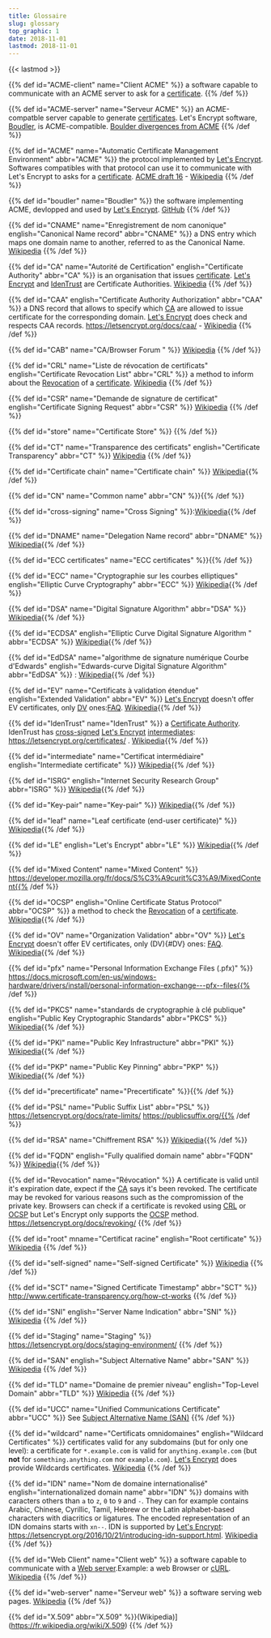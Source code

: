 ```yaml
---
title: Glossaire
slug: glossary
top_graphic: 1
date: 2018-11-01
lastmod: 2018-11-01
---
```

<style>
@keyframes fadeIt {
  0%   { background-color: #FFCE00; }
  100% { background-color: #FFFFFF; }
}

dfn:target{
  animation: fadeIt 2s ease-out; 
}
dfn {
    font-weight: bold;
}
</style>

{{< lastmod >}}

{{% def id="ACME-client" name="Client ACME" %}} a software capable to communicate with an ACME server to ask for a [certificate](#leaf). {{% /def %}}


{{% def id="ACME-server" name="Serveur ACME" %}} an ACME-compatble server capable to generate [certificates](#leaf). Let's Encrypt software, [Boudler](boudler), is ACME-compatible. [Boulder divergences from ACME](https://github.com/letsencrypt/boulder/blob/master/docs/acme-divergences.md) {{% /def %}}

{{% def id="ACME" name="Automatic Certificate Management Environment" abbr="ACME" %}} the protocol implemented by [Let's Encrypt](#LE). Softwares compatibles with that protocol can use it to communicate with Let's Encrypt to asks for a [certificate](#leaf). [ACME draft 16](https://tools.ietf.org/html/draft-ietf-acme-acme-16) - [Wikipedia](https://fr.wikipedia.org/wiki/ACME_(protocole)) {{% /def %}}

{{% def id="boudler" name="Boudler" %}} the software implementing ACME, devlopped and used by [Let's Encrypt](#LE). [GitHub](https://github.com/letsencrypt/boulder) {{% /def %}}

{{% def id="CNAME" name="Enregistrement de nom canonique" english="Canonical Name record" abbr="CNAME" %}} a DNS entry which maps one domain name to another, referred to as the Canonical Name. [Wikipedia](https://fr.wikipedia.org/wiki/Enregistrement_de_nom_canonique) {{% /def %}}

{{% def id="CA" name="Autorité de Certification" english="Certificate Authority" abbr="CA" %}} is an organisation that issues [certificate](#leaf). [Let's Encrypt](#LE) and [IdenTrust](#IdenTrust) are Certificate Authorities. [Wikipedia](https://fr.wikipedia.org/wiki/Autorit%C3%A9_de_certification) {{% /def %}}

{{% def id="CAA" english="Certificate Authority Authorization" abbr="CAA" %}} a DNS record that allows to specify which [CA](#CA) are allowed to issue certificate for the corresponding domain. [Let's Encrypt](#LE) does check and respects CAA records. https://letsencrypt.org/docs/caa/ - [Wikipedia](https://fr.wikipedia.org/wiki/DNS_Certification_Authority_Authorization) {{% /def %}}

{{% def id="CAB" name="CA/Browser Forum " %}} [Wikipedia](https://en.wikipedia.org/wiki/CA/Browser_Forum) {{% /def %}}

{{% def id="CRL" name="Liste de révocation de certificats" english="Certificate Revocation List" abbr="CRL" %}} a method to inform about the [Revocation](#Revocation) of a [certificate](#leaf). [Wikipedia](https://fr.wikipedia.org/wiki/Liste_de_r%C3%A9vocation_de_certificats) {{% /def %}}

{{% def id="CSR" name="Demande de signature de certificat" english="Certificate Signing Request" abbr="CSR" %}} [Wikipedia](https://fr.wikipedia.org/wiki/Demande_de_signature_de_certificat) {{% /def %}}

{{% def id="store" name="Certificate Store" %}} {{% /def %}}

{{% def id="CT" name="Transparence des certificats" english="Certificate Transparency" abbr="CT" %}} [Wikipedia](https://en.wikipedia.org/wiki/Certificate_Transparency) {{% /def %}}

{{% def id="Certificate chain" name="Certificate chain" %}} [Wikipedia](https://fr.wikipedia.org/wiki/Certificat_%C3%A9lectronique#Cha%C3%AEne_de_confiance){{% /def %}}

{{% def id="CN" name="Common name" abbr="CN" %}}{{% /def %}}

{{% def id="cross-signing" name="Cross Signing" %}}:[Wikipedia](https://en.wikipedia.org/wiki/X.509#Certificate_chains_and_cross-certification){{% /def %}}

{{% def id="DNAME" name="Delegation Name record" abbr="DNAME" %}} [Wikipedia](https://fr.wikipedia.org/wiki/Enregistrement_de_nom_canonique#DNAME_record){{% /def %}}

{{% def id="ECC certificates" name="ECC certificates" %}}{{% /def %}}

{{% def id="ECC" name="Cryptographie sur les courbes elliptiques" english="Elliptic Curve Cryptography" abbr="ECC" %}} [Wikipedia](https://fr.wikipedia.org/wiki/Cryptographie_sur_les_courbes_elliptiques){{% /def %}}

{{% def id="DSA" name="Digital Signature Algorithm" abbr="DSA" %}} [Wikipedia](https://fr.wikipedia.org/wiki/Digital_Signature_Algorithm){{% /def %}}

{{% def id="ECDSA" english="Elliptic Curve Digital Signature Algorithm " abbr="ECDSA" %}} [Wikipedia](https://fr.wikipedia.org/wiki/Elliptic_curve_digital_signature_algorithm){{% /def %}}

{{% def id="EdDSA" name="algorithme de signature numérique Courbe d'Edwards" english="Edwards-curve Digital Signature Algorithm" abbr="EdDSA" %}} : [Wikipedia](https://fr.wikipedia.org/wiki/EdDSA){{% /def %}}

{{% def id="EV" name="Certificats à validation étendue" english="Extended Validation" abbr="EV" %}} [Let's Encrypt](#LE) doesn't offer EV certificates, only [DV](#DV) ones:[FAQ](https://letsencrypt.org/docs/faq/). [Wikipedia](https://en.wikipedia.org/wiki/Extended_Validation_Certificate){{% /def %}}

{{% def id="IdenTrust" name="IdenTrust" %}} a [Certificate Authority](#CA). IdenTrust has [cross-signed](#cross-signing) [Let's Encrypt](#LE) [intermediates](#intermediate): https://letsencrypt.org/certificates/ . [Wikipedia](https://en.wikipedia.org/wiki/IdenTrust){{% /def %}}

{{% def id="intermediate" name="Certificat intermédiaire" english="Intermediate certificate" %}} [Wikipedia](https://en.wikipedia.org/wiki/Public_key_certificate#Types_of_certificate){{% /def %}}

{{% def id="ISRG" english="Internet Security Research Group" abbr="ISRG" %}} [Wikipedia](https://en.wikipedia.org/wiki/Internet_Security_Research_Group){{% /def %}}

{{% def id="Key-pair" name="Key-pair" %}} [Wikipedia](https://en.wikipedia.org/wiki/Public-key_cryptography){{% /def %}}

{{% def id="leaf" name="Leaf certificate (end-user certificate)" %}} [Wikipedia](https://en.wikipedia.org/wiki/Public_key_certificate#End-entity_or_leaf_certificate){{% /def %}}

{{% def id="LE" english="Let's Encrypt" abbr="LE" %}} [Wikipedia](https://fr.wikipedia.org/wiki/Let%27s_Encrypt){{% /def %}}

{{% def id="Mixed Content" name="Mixed Content" %}} https://developer.mozilla.org/fr/docs/S%C3%A9curit%C3%A9/MixedContent{{% /def %}}

{{% def id="OCSP" english="Online Certificate Status Protocol" abbr="OCSP" %}} a method to check the [Revocation](#Revocation) of a [certificate](#leaf). [Wikipedia](https://fr.wikipedia.org/wiki/Online_Certificate_Status_Protocol){{% /def %}}

{{% def id="OV" name="Organization Validation" abbr="OV" %}} [Let's Encrypt](#LE) doesn't offer EV certificates, only (DV){#DV} ones: [FAQ](https://letsencrypt.org/docs/faq/). [Wikipedia](https://en.wikipedia.org/wiki/Public_key_certificate#Organization_validation){{% /def %}}

{{% def id="pfx" name="Personal Information Exchange Files (.pfx)" %}} https://docs.microsoft.com/en-us/windows-hardware/drivers/install/personal-information-exchange---pfx--files{{% /def %}}

{{% def id="PKCS" name="standards de cryptographie à clé publique" english="Public Key Cryptographic Standards" abbr="PKCS" %}} [Wikipedia](https://fr.wikipedia.org/wiki/Public_Key_Cryptographic_Standards){{% /def %}}

{{% def id="PKI" name="Public Key Infrastructure" abbr="PKI" %}} [Wikipedia](https://fr.wikipedia.org/wiki/Infrastructure_%C3%A0_cl%C3%A9s_publiques){{% /def %}}

{{% def id="PKP" name="Public Key Pinning" abbr="PKP" %}} [Wikipedia](https://fr.wikipedia.org/wiki/HTTP_Public_Key_Pinning){{% /def %}}

{{% def id="precertificate" name="Precertificate" %}}{{% /def %}}

{{% def id="PSL" name="Public Suffix List" abbr="PSL" %}} https://letsencrypt.org/docs/rate-limits/ https://publicsuffix.org/{{% /def %}}

{{% def id="RSA" name="Chiffrement RSA" %}} [Wikipedia](https://fr.wikipedia.org/wiki/Chiffrement_RSA){{% /def %}}

{{% def id="FQDN" english="Fully qualified domain name" abbr="FQDN" %}} [Wikipedia](https://fr.wikipedia.org/wiki/Fully_qualified_domain_name){{% /def %}}

{{% def id="Revocation" name="Révocation" %}} A certificate is valid until it's expiration date, expect if the [CA](#CA) says it's been revoked. The certificate may be revoked for various reasons such as the compromission of the private key. Browsers can check if a certificate is revoked using [CRL](#CLR) or [OCSP](#OCSP) but Let's Encrypt only supports the [OCSP](#OCSP) method. https://letsencrypt.org/docs/revoking/ {{% /def %}}

{{% def id="root" mname="Certificat racine" english="Root certificate" %}} [Wikipedia](https://fr.wikipedia.org/wiki/Certificat_racine) {{% /def %}}

{{% def id="self-signed" name="Self-signed Certificate" %}} [Wikipedia](https://en.wikipedia.org/wiki/Self-signed_certificate) {{% /def %}}

{{% def id="SCT" name="Signed Certificate Timestamp" abbr="SCT" %}} http://www.certificate-transparency.org/how-ct-works {{% /def %}}

{{% def id="SNI" english="Server Name Indication" abbr="SNI" %}} [Wikipedia](https://fr.wikipedia.org/wiki/Server_Name_Indication) {{% /def %}}

{{% def id="Staging" name="Staging" %}} https://letsencrypt.org/docs/staging-environment/ {{% /def %}}

{{% def id="SAN" english="Subject Alternative Name" abbr="SAN" %}} [Wikipedia](https://en.wikipedia.org/wiki/Subject_Alternative_Name) {{% /def %}}

{{% def id="TLD" name="Domaine de premier niveau" english="Top-Level Domain" abbr="TLD" %}} [Wikipedia](https://fr.wikipedia.org/wiki/Domaine_de_premier_niveau) {{% /def %}}

{{% def id="UCC" name="Unified Communications Certificate" abbr="UCC" %}} See [Subject Alternative Name (SAN)](#SAN) {{% /def %}}

{{% def id="wildcard" name="Certificats omnidomaines" english="Wildcard Certificates" %}} certificates valid for any subdomains (but for only one level): a certificate for `*.example.com` is valid for `anything.example.com` (but **not** for `something.anything.com` nor `example.com`). [Let's Encrypt](#LE) does provide Wildcards certificates. [Wikipedia](https://fr.wikipedia.org/wiki/Certificat_%C3%A9lectronique#Certificats_X.509_omnidomaines) {{% /def %}}

{{% def id="IDN" name="Nom de domaine internationalisé" english="internationalized domain name" abbr="IDN" %}} domains with caracters others than `a` to `z`, `0` to `9` and `-`. They can for example contains Arabic, Chinese, Cyrillic, Tamil, Hebrew or the Latin alphabet-based characters with diacritics or ligatures. The encoded representation of an IDN domains starts with `xn--`. IDN is supported by [Let's Encrypt](#LE): https://letsencrypt.org/2016/10/21/introducing-idn-support.html. [Wikipedia](https://fr.wikipedia.org/wiki/Nom_de_domaine_internationalis%C3%A9) {{% /def %}}

{{% def id="Web Client" name="Client web" %}} a software capable to communicate with a [Web server](#web-server).Example: a web Browser or [cURL](https://fr.wikipedia.org/wiki/CURL). [Wikipedia](https://fr.wikipedia.org/wiki/Navigateur_web) {{% /def %}}

{{% def id="web-server" name="Serveur web" %}} a software serving web pages. [Wikipedia](https://fr.wikipedia.org/wiki/Serveur_web) {{% /def %}}

{{% def id="X.509" abbr="X.509" %}}(Wikipedia)](https://fr.wikipedia.org/wiki/X.509) {{% /def %}}

